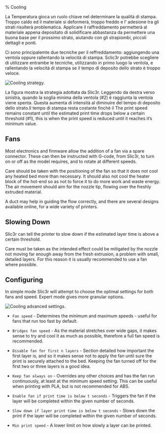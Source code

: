 % Cooling

La Temperatura gioca un ruolo chiave nel determinare la qualità di stampa. Troppo caldo ed 
il materiale si deformerà, troppo freddo e l' adesione tra gli strati risulterà problematica. 
Applicare il raffreddamento permetterà al materiale appena depositato di solidificare 
abbastanza da permettere una buona base per il prossimo strato, aiutando con 
gli strapiombi, piccoli dettagli e ponti.

Ci sono principalemte due tecniche per il reffreddamento: aggiungendo una ventola oppure rallentando 
la velocità di stampa. Sclic3r potrebbe scegliere di utilizzare entrambe le tecniche, utilizzando in primo luogo
la ventola, e rallentando la velocità di stampa se il tempo di deposito dello strato è troppo veloce.

 ![Cooling strategy.](images/cooling_chart.png "fig:")


La figura mostra la strategia adottata da Slic3r.
Leggendo da destra verso sinistra, quando la soglia minima della ventola (\#2) è
raggiunta la ventola viene spenta. Questa aumenta di intensità al diminuire del tempo di 
deposito dello strato.Il tempo di stampa resta costante finchè il The print speed remains constant until the estimated
print time drops below a certain threshold (\#1), this is when the print
speed is reduced until it reaches it’s minimum value.

Fans
----

 Most electronics and firmware allow the addition of a fan via
a spare connector. These can then be instructed with G-code, from
Slic3r, to turn on or off as the model requires, and to rotate at
different speeds.

Care should be taken with the positioning of the fan so that it does not
cool any heated bed more than necessary. It should also not cool the
heater block of the hot-end so as not to force it to do more work and
waste energy. The air movement should aim for the nozzle tip, flowing
over the freshly extruded material.

A duct may help in guiding the flow correctly, and there are several
designs available online, for a wide variety of printers.

Slowing Down
------------

 Slic3r can tell the printer to slow down if the
estimated layer time is above a certain threshold.

Care must be taken as the intended effect could be mitigated by the
nozzle not moving far enough away from the fresh extrusion, a problem
with small, detailed layers. For this reason it is usually recommended
to use a fan where possible.

Configuring
-----------



In simple mode Slic3r will attempt to choose the optimal settings for
both fans and speed. Expert mode gives more granular options.

 ![Cooling advanced
settings.](images/cooling_advanced_settings.png "fig:")


-   `Fan speed` - Determines the minimum and maximum speeds - useful for
    fans that run too fast by default.

-   `Bridges fan speed` - As the material stretches over wide gaps, it
    makes sense to try and cool it as much as possible, therefore a full
    fan speed is recommended.

-   `Disable fan for first n layers` - Section
     detailed how important the first
    layer is, and so it makes sense not to apply the fan until sure the
    print is securely attached to the bed. Keeping the fan turned off
    for the first two or three layers is a good idea.

-   `Keep fan always on` - Overrides any other choices and has the fan
    run continuously, at least at the minimum speed setting. This can be
    useful when printing with PLA, but is not recommended for ABS.

-   `Enable fan if print time is below t seconds` - Triggers the fan if
    the layer will be completed within the given number of seconds.

-   `Slow down if layer print time is below t seconds` - Slows down the
    print if the layer will be completed within the given number of
    seconds.

-   `Min print speed` - A lower limit on how slowly a layer can be
    printed.



